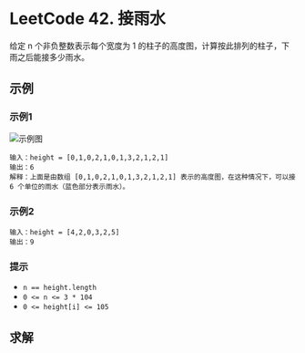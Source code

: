 ﻿# LeetCode 42. 接雨水

给定 n 个非负整数表示每个宽度为 1 的柱子的高度图，计算按此排列的柱子，下雨之后能接多少雨水。

## 示例

### 示例1

<img src="https://assets.leetcode-cn.com/aliyun-lc-upload/uploads/2018/10/22/rainwatertrap.png" title="示例图">

```
输入：height = [0,1,0,2,1,0,1,3,2,1,2,1]
输出：6
解释：上面是由数组 [0,1,0,2,1,0,1,3,2,1,2,1] 表示的高度图，在这种情况下，可以接 6 个单位的雨水（蓝色部分表示雨水）。 
```

### 示例2

```
输入：height = [4,2,0,3,2,5]
输出：9
```

### 提示
- `n == height.length`
- `0 <= n <= 3 * 104`
- `0 <= height[i] <= 105`

## 求解

